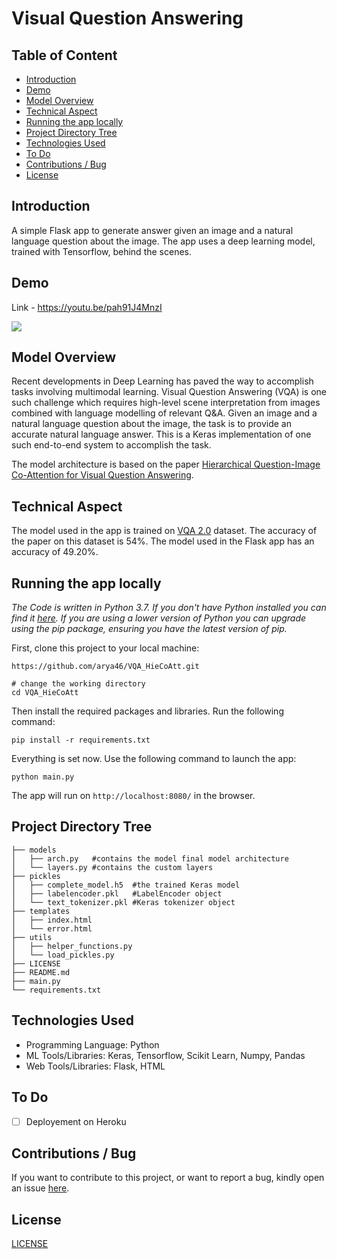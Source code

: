 # Visual Question Answering

## Table of Content
- [Introduction](#introduction)
- [Demo](#demo)
- [Model Overview](#model-overview)
- [Technical Aspect](#technical-aspect)
- [Running the app locally](#running-the-app-locally)
- [Project Directory Tree](#project-directory-tree)
- [Technologies Used](#technologies-used)
- [To Do](#to-do)
- [Contributions / Bug](#contributions--bug)
- [License](#license)

## Introduction
A simple Flask app to generate answer given an image and a natural language question about the image. The app uses a deep learning model, trained with Tensorflow, behind the scenes.

## Demo 
Link - https://youtu.be/pah91J4MnzI

[![](http://img.youtube.com/vi/pah91J4MnzI/0.jpg)](http://www.youtube.com/watch?v=pah91J4MnzI "Demo Video")

## Model Overview
Recent developments in Deep Learning has paved the way to accomplish tasks involving multimodal learning. Visual Question Answering (VQA) is one such challenge which requires high-level scene interpretation from images combined with language modelling of relevant Q&A. Given an image and a natural language question about the image, the task is to provide an accurate natural language answer. This is a Keras implementation of one such end-to-end system to accomplish the task.

The model architecture is based on the paper [Hierarchical Question-Image Co-Attention for Visual Question Answering](https://arxiv.org/pdf/1606.00061).

## Technical Aspect
The model used in the app is trained on [VQA 2.0](https://visualqa.org/download.html) dataset. The accuracy of the paper on this dataset is 54%. The model used in the Flask app has an accuracy of 49.20%.

## Running the app locally
*The Code is written in Python 3.7. If you don't have Python installed you can find it [here](https://www.python.org/downloads/). If you are using a lower version of Python you can upgrade using the pip package, ensuring you have the latest version of pip.*

First, clone this project to your local machine:
```
https://github.com/arya46/VQA_HieCoAtt.git

# change the working directory
cd VQA_HieCoAtt
```
Then install the required packages and libraries. Run the following command:
```
pip install -r requirements.txt
```
Everything is set now. Use the following command to launch the app:
```
python main.py
```
The app will run on `http://localhost:8080/` in the browser.

## Project Directory Tree
```
├── models 
│   ├── arch.py   #contains the model final model architecture
│   └── layers.py #contains the custom layers
├── pickles 
│   ├── complete_model.h5  #the trained Keras model
│   ├── labelencoder.pkl   #LabelEncoder object
│   └── text_tokenizer.pkl #Keras tokenizer object
├── templates 
│   ├── index.html
│   └── error.html 
├── utils 
│   ├── helper_functions.py
│   └── load_pickles.py
├── LICENSE
├── README.md
├── main.py
└── requirements.txt
```
## Technologies Used
- Programming Language: Python
- ML Tools/Libraries: Keras, Tensorflow, Scikit Learn, Numpy, Pandas
- Web Tools/Libraries: Flask, HTML

## To Do
- [ ] Deployement on Heroku

## Contributions / Bug
If you want to contribute to this project, or want to report a bug, kindly open an issue [here](https://github.com/arya46/VQA_HieCoAtt/issues/new).

## License
[LICENSE](https://github.com/arya46/VQA_HieCoAtt/blob/master/LICENSE)
